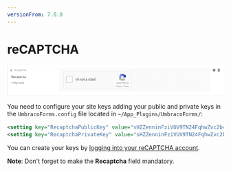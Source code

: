 ```yaml
---
versionFrom: 7.0.0
---
```


# reCAPTCHA

![reCAPTCHA v2](images/recaptcha2.png)

You need to configure your site keys adding your public and private keys in the `UmbracoForms.config` file located in `~/App_Plugins/UmbracoForms/`:

```xml
<setting key="RecaptchaPublicKey" value="sHZZenninFziVUV9TN24FqhwZvc2b4e8BLrG" />
<setting key="RecaptchaPrivateKey" value="sHZZenninFziVUV9TN24FqhwZvc2b4e8BLrG-" />
```

You can create your keys by [logging into your reCAPTCHA account](https://www.google.com/recaptcha/).

**Note**: Don't forget to make the **Recaptcha** field mandatory.
